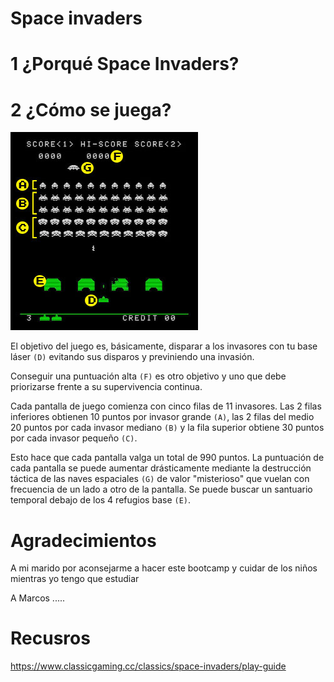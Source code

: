 # Space invaders

# 1 ¿Porqué Space Invaders?


# 2 ¿Cómo se juega?


![img](/public/space-invaders-screenshot-points-sm.jpg)

El objetivo del juego es, básicamente, disparar a los invasores con tu base láser `(D)` evitando sus disparos y previniendo una invasión. 

Conseguir una puntuación alta `(F)` es otro objetivo y uno que debe priorizarse frente a su supervivencia continua. 

Cada pantalla de juego comienza con cinco filas de 11 invasores. Las 2 filas inferiores obtienen 10 puntos por invasor grande `(A)`, las 2 filas del medio 20 puntos por cada invasor mediano `(B)` y la fila superior obtiene 30 puntos por cada invasor pequeño `(C)`. 

Esto hace que cada pantalla valga un total de 990 puntos. La puntuación de cada pantalla se puede aumentar drásticamente mediante la destrucción táctica de las naves espaciales `(G)` de valor "misterioso" que vuelan con frecuencia de un lado a otro de la pantalla. Se puede buscar un santuario temporal debajo de los 4 refugios base `(E)`.

# Agradecimientos
A mi marido por aconsejarme a hacer este bootcamp y cuidar de los niños mientras yo tengo que estudiar

A Marcos .....




# Recusros 
<https://www.classicgaming.cc/classics/space-invaders/play-guide>